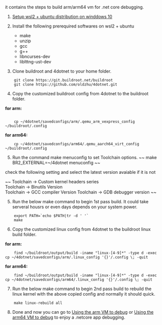it contains the steps to build arm/arm64 vm for .net core debugging.
1. [Setup wsl2 + ubuntu distribution on winddows 10](https://docs.microsoft.com/en-us/windows/wsl/install-win10) 
2. Install the following prerequired softwares on wsl2 + ubuntu 
 
    * make
    * unzip
    * gcc
    * g++
    * libncurses-dev
    * liblttng-ust-dev 
 
3. Clone buildroot and 4dotnet to your home folder. 
~~~
    git clone https://git.buildroot.net/buildroot 
    git clone https://github.com/oldzhu/4dotnet.git
~~~ 
4. Copy the customized buildroot config from 4dotnet to the buildroot folder.  

**for arm:**
~~~
        
    cp ~/4dotnet/savedconfigs/arm/.qemu_arm_vexpress_config ~/buildroot/.config
~~~  
**for arm64:**
~~~
    cp ~/4dotnet/savedconfigs/arm64/.qemu_aarch64_virt_config ~/buildroot/.config
~~~
5. Run the command make menuconfig to set Toolchain options.
~~
    make BR2_EXTERNAL=~/4dotnet menuconfig
~~

check the following setting and select the latest version avaiable if it is not

~~
    Toolchain -> Custom kernel headers series  
    Toolchain -> Binutils Version  
    Toolchain -> GCC compiler Version 
    Toolchain -> GDB debugger version 
~~

5. Run the below make command to begin 1st pass build. It could take serveral housrs or even days depends on your system power.
~~~
    export PATH=`echo $PATH|tr -d ' '`
    make
~~~
6. Copy the customized linux config from 4dotnet to the buildroot linux build folder.  

**for arm:**
~~~
    find ~/buildroot/output/build -iname "linux-[4-9]*" -type d -exec cp ~/4dotnet/savedconfigs/arm/.linux_config '{}'/.config \; -quit
~~~ 
**for arm64:**
~~~
    find ~/buildroot/output/build -iname "linux-[4-9]*" -type d -exec cp ~/4dotnet/savedconfigs/arm64/.linux_config '{}'/.config \; -quit
~~~
7. Run the below make command to begin 2nd pass build to rebuild the linux kernel with the above copied config and normally it should quick.
~~~
    make linux-rebuild all
~~~
8. Done and now you can go to [Using the arm VM to debug](debug-arm.md) or [Using the arm64 VM to debug](debug-arm64.md) to enjoy a .netcore app debugging.

